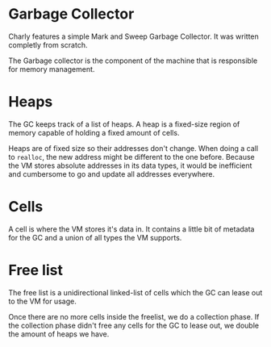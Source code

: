 # Garbage Collector

Charly features a simple Mark and Sweep Garbage Collector. It was written completly from scratch.

The Garbage collector is the component of the machine that is responsible for memory management.

# Heaps

The GC keeps track of a list of heaps. A heap is a fixed-size region of memory capable of holding a fixed
amount of cells.

Heaps are of fixed size so their addresses don't change. When doing a call to `realloc`, the new address might
be different to the one before. Because the VM stores absolute addresses in its data types, it would be
inefficient and cumbersome to go and update all addresses everywhere.

# Cells

A cell is where the VM stores it's data in. It contains a little bit of metadata for the GC and a union
of all types the VM supports.

# Free list

The free list is a unidirectional linked-list of cells which the GC can lease out to the VM for usage.

Once there are no more cells inside the freelist, we do a collection phase. If the collection phase
didn't free any cells for the GC to lease out, we double the amount of heaps we have.
